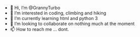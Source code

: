 - 👋 Hi, I’m @GrannyTurbo
- 👀 I’m interested in coding, climbing and hiking
- 🌱 I’m currently learning html and python 3
- 💞️ I’m looking to collaborate on nothing much at the moment
- 📫 How to reach me ... dont.

<!---
GrannyTurbo/GrannyTurbo is a ✨ special ✨ repository because its `README.md` (this file) appears on your GitHub profile.
You can click the Preview link to take a look at your changes.
--->
